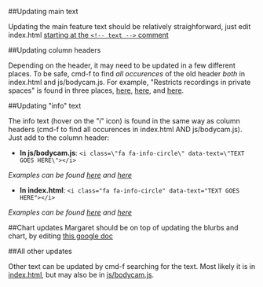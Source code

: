 ##Updating main text

Updating the main feature text should be relatively straighforward, just edit index.html [starting at the `<!-- text -->` comment](index.html#L1932-L1967)

##Updating column headers

Depending on the header, it may need to be updated in a few different places. To be safe, cmd-f to find *all occurences* of the old header *both* in index.html and js/bodycam.js. For example, "Restricts recordings in private spaces" is found in three places, [here](index.html#L591), [here](js/bodycam.js#L103), and [here](js/bodycam.js#L426).

##Updating "info" text

The info text (hover on the "i" icon) is found in the same way as column headers (cmd-f to find all occurences in index.html AND js/bodycam.js). Just add to the column header:

- **In js/bodycam.js**: `<i class=\"fa fa-info-circle\" data-text=\"TEXT GOES HERE\"></i>` 

 *Examples can be found [here](js/bodycam.js#L441) and [here](js/bodycam.js#L411)*
 
- **In index.html**: `<i class="fa fa-info-circle" data-text="TEXT GOES HERE"></i>`
 
 *Examples can be found [here](index.html#L370) and [here](index.html#L814)*
 
 
##Chart updates
Margaret should be on top of updating the blurbs and chart, by editing [this google doc](https://docs.google.com/spreadsheets/d/15yXsR5uVKej8hobUdhBNzwazDZeF1JBF4IORk6eBQVQ/edit?usp=sharing)

##All other updates

Other text can be updated by cmd-f searching for the text. Most likely it is in [index.html](index.html), but may also be in [js/bodycam.js](js/bodycam.js). 
